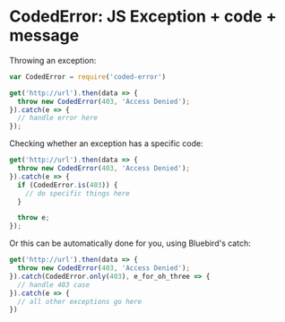 # CodedError: JS Exception + code + message

Throwing an exception:

```javascript
var CodedError = require('coded-error')

get('http://url').then(data => {
  throw new CodedError(403, 'Access Denied');
}).catch(e => {
  // handle error here
});
```

Checking whether an exception has a specific code:

```javascript
get('http://url').then(data => {
  throw new CodedError(403, 'Access Denied');
}).catch(e => {
  if (CodedError.is(403)) {
    // do specific things here
  }

  throw e;
});
```

Or this can be automatically done for you, using Bluebird's catch:

```javascript
get('http://url').then(data => {
  throw new CodedError(403, 'Access Denied');
}).catch(CodedError.only(403), e_for_oh_three => {
  // handle 403 case
}).catch(e => {
  // all other exceptions go here
})
```

